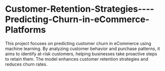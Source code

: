 # Customer-Retention-Strategies----Predicting-Churn-in-eCommerce-Platforms
This project focuses on predicting customer churn in eCommerce using machine learning. By analyzing customer behavior and purchase patterns, it aims to identify at-risk customers, helping businesses take proactive steps to retain them. The model enhances customer retention strategies and reduces churn rates.
